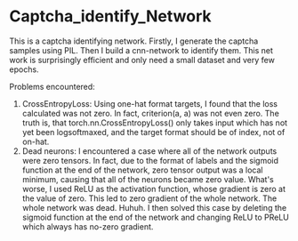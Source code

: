 # Captcha_identify_Network
 This is a captcha identifying network. Firstly, I generate the captcha samples using PIL. Then I build a cnn-network to identify them. This net work is surprisingly efficient and only need a small dataset and very few epochs.

Problems encountered:

1. CrossEntropyLoss: Using one-hat format targets, I found that the loss calculated was not zero. In fact, criterion(a, a) was not even zero. The truth is, that torch.nn.CrossEntropyLoss() only takes input which has not yet been logsoftmaxed, and the target format should be of index, not of on-hat.
2. Dead neurons: I encountered a case where all of the network outputs were zero tensors. In fact, due to the format of labels and the sigmoid function at the end of the network, zero tensor output was a local minimum, causing that all of the neurons became zero value. What's worse, I used ReLU as the activation function, whose gradient is zero at the value of zero. This led to zero gradient of the whole network. The whole network was dead. Huhuh. I then solved this case by deleting the sigmoid function at the end of the network and changing ReLU to PReLU which always has no-zero gradient.
